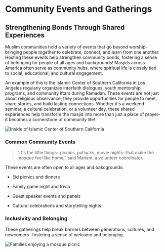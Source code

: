 # Community Events and Gatherings

## Strengthening Bonds Through Shared Experiences

Muslim communities hold a variety of events that go beyond worship- bringing people together to celebrate, connect, and learn from one another. Hosting these events help strengthen community bonds, fostering a sense of belonging for people of all ages and backgrounds! Masjids across America often serve as community hubs, where spiritual life is closely tied to social, educational, and cultural engagement.

An example of this is the Islamic Center of Southern California in Los Angeles regularly organizes interfaith dialogues, youth mentorship programs, and community iftars during Ramadan. These events are not just about religious observance; they provide opportunities for people to meet, share stories, and build lasting connections. Whether it's a weekend seminar, a cultural celebration, or a volunteer day, these shared experiences help transform the masjid into more than just a place of prayer- it becomes a cornerstone of community life!

![Inside of Islamic Center of Southern California](https://islamiccenter.com/wp-content/uploads/2025/03/eid-al-fitr-2024.png)

  

### Common Community Events

> "It's the little things- picnics, potlucks, movie nights- that make the mosque feel like home," said Mariam, a volunteer coordinator.

  

These events are often open to all ages and bakcgrounds:

- Eid picnics and dinners

- Family game night and trivia

- Guest speaker events and panels

- Cultural celebrations and storytelling nights

  

### Inclusivity and Belonging

These gatherings help break barriers between generations, cultures, and newcomers- fostering a sense of welcome and belonging.

![Families enjoying a mosque picnic](https://www.amvphoto.amuslimvoice.org/assets/images/PA180095AA.jpg)